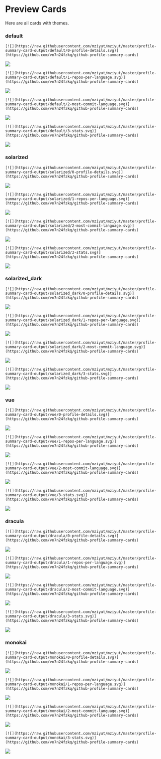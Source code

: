 
# Preview Cards

Here are all cards with themes.


### default


```
[![](https://raw.githubusercontent.com/mziyut/mziyut/master/profile-summary-card-output/default/0-profile-details.svg)](https://github.com/vn7n24fzkq/github-profile-summary-cards)
```
![](https://raw.githubusercontent.com/mziyut/mziyut/master/profile-summary-card-output/default/0-profile-details.svg)


```
[![](https://raw.githubusercontent.com/mziyut/mziyut/master/profile-summary-card-output/default/1-repos-per-language.svg)](https://github.com/vn7n24fzkq/github-profile-summary-cards)
```
![](https://raw.githubusercontent.com/mziyut/mziyut/master/profile-summary-card-output/default/1-repos-per-language.svg)


```
[![](https://raw.githubusercontent.com/mziyut/mziyut/master/profile-summary-card-output/default/2-most-commit-language.svg)](https://github.com/vn7n24fzkq/github-profile-summary-cards)
```
![](https://raw.githubusercontent.com/mziyut/mziyut/master/profile-summary-card-output/default/2-most-commit-language.svg)


```
[![](https://raw.githubusercontent.com/mziyut/mziyut/master/profile-summary-card-output/default/3-stats.svg)](https://github.com/vn7n24fzkq/github-profile-summary-cards)
```
![](https://raw.githubusercontent.com/mziyut/mziyut/master/profile-summary-card-output/default/3-stats.svg)


### solarized


```
[![](https://raw.githubusercontent.com/mziyut/mziyut/master/profile-summary-card-output/solarized/0-profile-details.svg)](https://github.com/vn7n24fzkq/github-profile-summary-cards)
```
![](https://raw.githubusercontent.com/mziyut/mziyut/master/profile-summary-card-output/solarized/0-profile-details.svg)


```
[![](https://raw.githubusercontent.com/mziyut/mziyut/master/profile-summary-card-output/solarized/1-repos-per-language.svg)](https://github.com/vn7n24fzkq/github-profile-summary-cards)
```
![](https://raw.githubusercontent.com/mziyut/mziyut/master/profile-summary-card-output/solarized/1-repos-per-language.svg)


```
[![](https://raw.githubusercontent.com/mziyut/mziyut/master/profile-summary-card-output/solarized/2-most-commit-language.svg)](https://github.com/vn7n24fzkq/github-profile-summary-cards)
```
![](https://raw.githubusercontent.com/mziyut/mziyut/master/profile-summary-card-output/solarized/2-most-commit-language.svg)


```
[![](https://raw.githubusercontent.com/mziyut/mziyut/master/profile-summary-card-output/solarized/3-stats.svg)](https://github.com/vn7n24fzkq/github-profile-summary-cards)
```
![](https://raw.githubusercontent.com/mziyut/mziyut/master/profile-summary-card-output/solarized/3-stats.svg)


### solarized_dark


```
[![](https://raw.githubusercontent.com/mziyut/mziyut/master/profile-summary-card-output/solarized_dark/0-profile-details.svg)](https://github.com/vn7n24fzkq/github-profile-summary-cards)
```
![](https://raw.githubusercontent.com/mziyut/mziyut/master/profile-summary-card-output/solarized_dark/0-profile-details.svg)


```
[![](https://raw.githubusercontent.com/mziyut/mziyut/master/profile-summary-card-output/solarized_dark/1-repos-per-language.svg)](https://github.com/vn7n24fzkq/github-profile-summary-cards)
```
![](https://raw.githubusercontent.com/mziyut/mziyut/master/profile-summary-card-output/solarized_dark/1-repos-per-language.svg)


```
[![](https://raw.githubusercontent.com/mziyut/mziyut/master/profile-summary-card-output/solarized_dark/2-most-commit-language.svg)](https://github.com/vn7n24fzkq/github-profile-summary-cards)
```
![](https://raw.githubusercontent.com/mziyut/mziyut/master/profile-summary-card-output/solarized_dark/2-most-commit-language.svg)


```
[![](https://raw.githubusercontent.com/mziyut/mziyut/master/profile-summary-card-output/solarized_dark/3-stats.svg)](https://github.com/vn7n24fzkq/github-profile-summary-cards)
```
![](https://raw.githubusercontent.com/mziyut/mziyut/master/profile-summary-card-output/solarized_dark/3-stats.svg)


### vue


```
[![](https://raw.githubusercontent.com/mziyut/mziyut/master/profile-summary-card-output/vue/0-profile-details.svg)](https://github.com/vn7n24fzkq/github-profile-summary-cards)
```
![](https://raw.githubusercontent.com/mziyut/mziyut/master/profile-summary-card-output/vue/0-profile-details.svg)


```
[![](https://raw.githubusercontent.com/mziyut/mziyut/master/profile-summary-card-output/vue/1-repos-per-language.svg)](https://github.com/vn7n24fzkq/github-profile-summary-cards)
```
![](https://raw.githubusercontent.com/mziyut/mziyut/master/profile-summary-card-output/vue/1-repos-per-language.svg)


```
[![](https://raw.githubusercontent.com/mziyut/mziyut/master/profile-summary-card-output/vue/2-most-commit-language.svg)](https://github.com/vn7n24fzkq/github-profile-summary-cards)
```
![](https://raw.githubusercontent.com/mziyut/mziyut/master/profile-summary-card-output/vue/2-most-commit-language.svg)


```
[![](https://raw.githubusercontent.com/mziyut/mziyut/master/profile-summary-card-output/vue/3-stats.svg)](https://github.com/vn7n24fzkq/github-profile-summary-cards)
```
![](https://raw.githubusercontent.com/mziyut/mziyut/master/profile-summary-card-output/vue/3-stats.svg)


### dracula


```
[![](https://raw.githubusercontent.com/mziyut/mziyut/master/profile-summary-card-output/dracula/0-profile-details.svg)](https://github.com/vn7n24fzkq/github-profile-summary-cards)
```
![](https://raw.githubusercontent.com/mziyut/mziyut/master/profile-summary-card-output/dracula/0-profile-details.svg)


```
[![](https://raw.githubusercontent.com/mziyut/mziyut/master/profile-summary-card-output/dracula/1-repos-per-language.svg)](https://github.com/vn7n24fzkq/github-profile-summary-cards)
```
![](https://raw.githubusercontent.com/mziyut/mziyut/master/profile-summary-card-output/dracula/1-repos-per-language.svg)


```
[![](https://raw.githubusercontent.com/mziyut/mziyut/master/profile-summary-card-output/dracula/2-most-commit-language.svg)](https://github.com/vn7n24fzkq/github-profile-summary-cards)
```
![](https://raw.githubusercontent.com/mziyut/mziyut/master/profile-summary-card-output/dracula/2-most-commit-language.svg)


```
[![](https://raw.githubusercontent.com/mziyut/mziyut/master/profile-summary-card-output/dracula/3-stats.svg)](https://github.com/vn7n24fzkq/github-profile-summary-cards)
```
![](https://raw.githubusercontent.com/mziyut/mziyut/master/profile-summary-card-output/dracula/3-stats.svg)


### monokai


```
[![](https://raw.githubusercontent.com/mziyut/mziyut/master/profile-summary-card-output/monokai/0-profile-details.svg)](https://github.com/vn7n24fzkq/github-profile-summary-cards)
```
![](https://raw.githubusercontent.com/mziyut/mziyut/master/profile-summary-card-output/monokai/0-profile-details.svg)


```
[![](https://raw.githubusercontent.com/mziyut/mziyut/master/profile-summary-card-output/monokai/1-repos-per-language.svg)](https://github.com/vn7n24fzkq/github-profile-summary-cards)
```
![](https://raw.githubusercontent.com/mziyut/mziyut/master/profile-summary-card-output/monokai/1-repos-per-language.svg)


```
[![](https://raw.githubusercontent.com/mziyut/mziyut/master/profile-summary-card-output/monokai/2-most-commit-language.svg)](https://github.com/vn7n24fzkq/github-profile-summary-cards)
```
![](https://raw.githubusercontent.com/mziyut/mziyut/master/profile-summary-card-output/monokai/2-most-commit-language.svg)


```
[![](https://raw.githubusercontent.com/mziyut/mziyut/master/profile-summary-card-output/monokai/3-stats.svg)](https://github.com/vn7n24fzkq/github-profile-summary-cards)
```
![](https://raw.githubusercontent.com/mziyut/mziyut/master/profile-summary-card-output/monokai/3-stats.svg)

